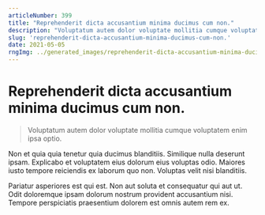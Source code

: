 ```yaml
---
articleNumber: 399
title: "Reprehenderit dicta accusantium minima ducimus cum non."
description: "Voluptatum autem dolor voluptate mollitia cumque voluptatem enim ipsa optio."
slug: 'reprehenderit-dicta-accusantium-minima-ducimus-cum-non.'
date: 2021-05-05
rngImg: ../generated_images/reprehenderit-dicta-accusantium-minima-ducimus-cum-non..jpg
---
```


# Reprehenderit dicta accusantium minima ducimus cum non.

> Voluptatum autem dolor voluptate mollitia cumque voluptatem enim ipsa optio.

Non et quia quia tenetur quia ducimus blanditiis. Similique nulla deserunt ipsam. Explicabo et voluptatem eius dolorum eius voluptas odio. Maiores iusto tempore reiciendis ex laborum quo non. Voluptas velit nisi blanditiis.
 Pariatur asperiores est qui est. Non aut soluta et consequatur qui aut ut. Odit doloremque ipsam dolorum nostrum provident accusantium nisi. Tempore perspiciatis praesentium dolorem est omnis autem rem ex.
